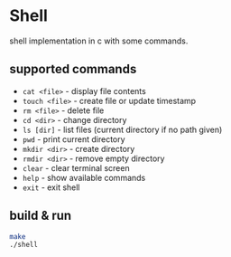 # Shell
shell implementation in c with some commands.

## supported commands
- `cat <file>` - display file contents
- `touch <file>` - create file or update timestamp
- `rm <file>` - delete file
- `cd <dir>` - change directory
- `ls [dir]` - list files (current directory if no path given)
- `pwd` - print current directory
- `mkdir <dir>` - create directory
- `rmdir <dir>` - remove empty directory
- `clear` - clear terminal screen
- `help` - show available commands
- `exit` - exit shell

## build & run
```bash
make
./shell
```

